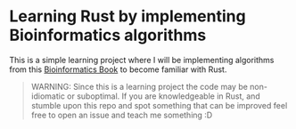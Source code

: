 # Learning Rust by implementing Bioinformatics algorithms

This is a simple learning project where I will be implementing algorithms from this [Bioinformatics Book](https://www.bioinformaticsalgorithms.org) to become familiar with Rust. 

> WARNING: Since this is a learning project the code may be non-idiomatic or suboptimal.
> If you are knowledgeable in Rust, and stumble upon this repo and spot something that can be improved feel free to 
> open an issue and teach me something :D 